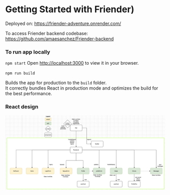 # Getting Started with Friender)

Deployed on: https://friender-adventure.onrender.com/

To access Friender backend codebase: https://github.com/amaesanchez/Friender-backend

### To run app locally

`npm start`
Open [http://localhost:3000](http://localhost:3000) to view it in your browser.

`npm run build`

Builds the app for production to the `build` folder.\
It correctly bundles React in production mode and optimizes the build for the best performance.

### React design
![image](/public/react-design.png)
